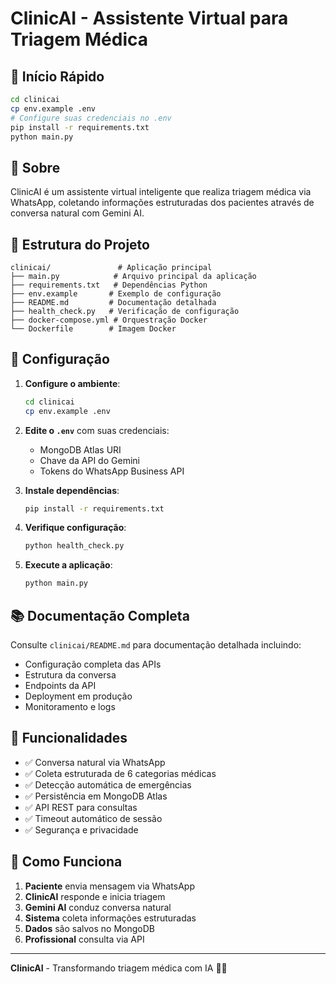 # ClinicAI - Assistente Virtual para Triagem Médica

## 🚀 Início Rápido

```bash
cd clinicai
cp env.example .env
# Configure suas credenciais no .env
pip install -r requirements.txt
python main.py
```

## 📖 Sobre

ClinicAI é um assistente virtual inteligente que realiza triagem médica via WhatsApp, coletando informações estruturadas dos pacientes através de conversa natural com Gemini AI.

## 📁 Estrutura do Projeto

```
clinicai/               # Aplicação principal
├── main.py            # Arquivo principal da aplicação
├── requirements.txt   # Dependências Python
├── env.example       # Exemplo de configuração
├── README.md         # Documentação detalhada
├── health_check.py   # Verificação de configuração
├── docker-compose.yml # Orquestração Docker
└── Dockerfile        # Imagem Docker
```

## 🔧 Configuração

1. **Configure o ambiente**:
   ```bash
   cd clinicai
   cp env.example .env
   ```

2. **Edite o `.env`** com suas credenciais:
   - MongoDB Atlas URI
   - Chave da API do Gemini
   - Tokens do WhatsApp Business API

3. **Instale dependências**:
   ```bash
   pip install -r requirements.txt
   ```

4. **Verifique configuração**:
   ```bash
   python health_check.py
   ```

5. **Execute a aplicação**:
   ```bash
   python main.py
   ```

## 📚 Documentação Completa

Consulte `clinicai/README.md` para documentação detalhada incluindo:
- Configuração completa das APIs
- Estrutura da conversa
- Endpoints da API
- Deployment em produção
- Monitoramento e logs

## 🤖 Funcionalidades

- ✅ Conversa natural via WhatsApp
- ✅ Coleta estruturada de 6 categorias médicas
- ✅ Detecção automática de emergências
- ✅ Persistência em MongoDB Atlas
- ✅ API REST para consultas
- ✅ Timeout automático de sessão
- ✅ Segurança e privacidade

## 🏥 Como Funciona

1. **Paciente** envia mensagem via WhatsApp
2. **ClinicAI** responde e inicia triagem
3. **Gemini AI** conduz conversa natural
4. **Sistema** coleta informações estruturadas
5. **Dados** são salvos no MongoDB
6. **Profissional** consulta via API

---

**ClinicAI** - Transformando triagem médica com IA 🏥✨